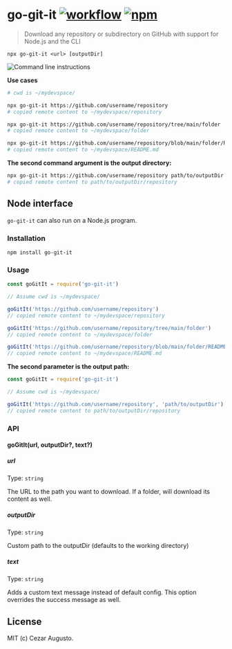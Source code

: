 [action-image]: https://github.com/cezaraugusto/go-git-it/workflows/CI/badge.svg
[action-url]: https://github.com/cezaraugusto/go-git-it/actions
[npm-image]: https://img.shields.io/npm/v/go-git-it.svg
[npm-url]: https://npmjs.org/package/go-git-it

# go-git-it [![workflow][action-image]][action-url] [![npm][npm-image]][npm-url]

> Download any repository or subdirectory on GitHub with support for Node.js and the CLI

```
npx go-git-it <url> [outputDir]
```

<img alt="Command line instructions" src="https://user-images.githubusercontent.com/4672033/103392334-0faad500-4afc-11eb-9539-452acec62dce.gif" />

**Use cases**

```sh
# cwd is ~/mydevspace/

npx go-git-it https://github.com/username/repository
# copied remote content to ~/mydevspace/repository

npx go-git-it https://github.com/username/repository/tree/main/folder
# copied remote content to ~/mydevspace/folder

npx go-git-it https://github.com/username/repository/blob/main/folder/README.md
# copied remote content to ~/mydevspace/README.md
```

**The second command argument is the output directory:**

```sh
npx go-git-it https://github.com/username/repository path/to/outputDir
# copied remote content to path/to/outputDir/repository
```

## Node interface

`go-git-it` can also run on a Node.js program.

### Installation

```
npm install go-git-it
```

### Usage

```js
const goGitIt = require('go-git-it')

// Assume cwd is ~/mydevspace/

goGitIt('https://github.com/username/repository')
// copied remote content to ~/mydevspace/repository

goGitIt('https://github.com/username/repository/tree/main/folder')
// copied remote content to ~/mydevspace/folder

goGitIt('https://github.com/username/repository/blob/main/folder/README.md')
// copied remote content to ~/mydevspace/README.md
```

**The second parameter is the output path:**

```js
const goGitIt = require('go-git-it')

// Assume cwd is ~/mydevspace/

goGitIt('https://github.com/username/repository', 'path/to/outputDir')
// copied remote content to path/to/outputDir/repository
```

### API

#### goGitIt(url, outputDir?, text?)

##### url

Type: `string`

The URL to the path you want to download. If a folder, will download its content as well.

##### outputDir

Type: `string`

Custom path to the outputDir (defaults to the working directory)

##### text

Type: `string`

Adds a custom text message instead of default config. This option overrides the success message as well.

## License

MIT (c) Cezar Augusto.
